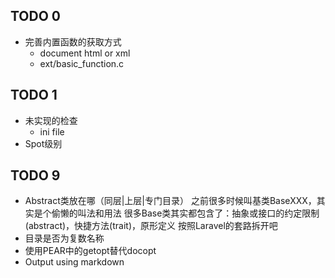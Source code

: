 ## TODO 0
- 完善内置函数的获取方式
    - document html or xml
    - ext/basic_function.c

## TODO 1
- 未实现的检查
    - ini file
- Spot级别

## TODO 9
- Abstract类放在哪（同层|上层|专门目录）
    之前很多时候叫基类BaseXXX，其实是个偷懒的叫法和用法
    很多Base类其实都包含了：抽象或接口的约定限制(abstract)，快捷方法(trait)，原形定义
    按照Laravel的套路拆开吧
- 目录是否为复数名称
- 使用PEAR中的getopt替代docopt
- Output using markdown
